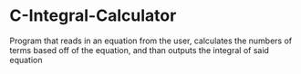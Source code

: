 # C-Integral-Calculator

Program that reads in an equation from the user, calculates the numbers of terms based off of the equation, and than outputs the integral of said equation
